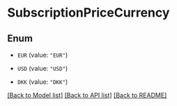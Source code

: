 # SubscriptionPriceCurrency

## Enum


* `EUR` (value: `"EUR"`)

* `USD` (value: `"USD"`)

* `DKK` (value: `"DKK"`)


[[Back to Model list]](../README.md#documentation-for-models) [[Back to API list]](../README.md#documentation-for-api-endpoints) [[Back to README]](../README.md)


